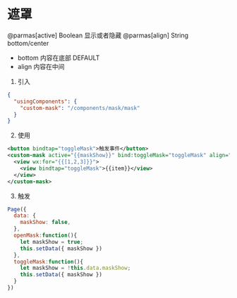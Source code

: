 # 遮罩

@parmas[active] Boolean 显示或者隐藏
@parmas[align] String bottom/center 

- bottom 内容在底部 DEFAULT
- align 内容在中间

1. 引入

```json
{
  "usingComponents": {
    "custom-mask": "/components/mask/mask"
  }
}
```

2. 使用

```xml
<button bindtap="toggleMask">触发事件</button>
<custom-mask active="{{maskShow}}" bind:toggleMask="toggleMask" align="bottom">
  <view wx:for="{{[1,2,3]}}">
    <view bindtap="toggleMask">{{item}}</view>
  </view>
</custom-mask>
```

3. 触发

```js
Page({
  data: {
    maskShow: false,
  },
  openMask:function(){
    let maskShow = true;
    this.setData({ maskShow })
  },
  toggleMask:function(){
    let maskShow = !this.data.maskShow;
    this.setData({ maskShow })
  }
})
```
